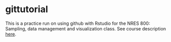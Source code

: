 # gittutorial

This is a practice run on using github with Rstudio for the NRES 800: Sampling, data management and visualization class.  See course description [here](https://bulletin.unl.edu/courses/NRES/800).
